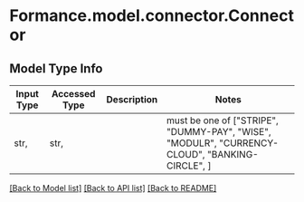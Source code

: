 # Formance.model.connector.Connector

## Model Type Info
Input Type | Accessed Type | Description | Notes
------------ | ------------- | ------------- | -------------
str,  | str,  |  | must be one of ["STRIPE", "DUMMY-PAY", "WISE", "MODULR", "CURRENCY-CLOUD", "BANKING-CIRCLE", ] 

[[Back to Model list]](../../README.md#documentation-for-models) [[Back to API list]](../../README.md#documentation-for-api-endpoints) [[Back to README]](../../README.md)

